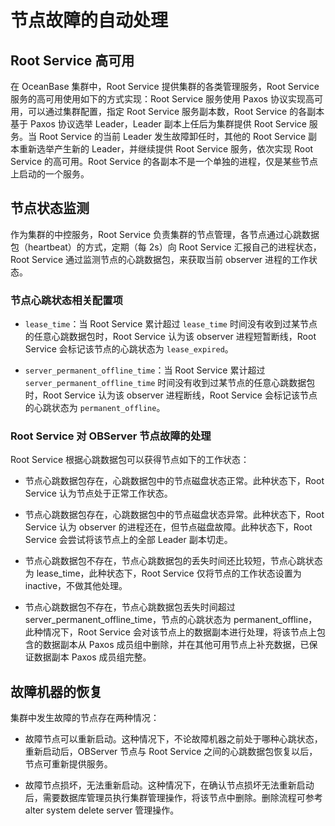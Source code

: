 # 节点故障的自动处理

## Root Service 高可用

在 OceanBase 集群中，Root Service 提供集群的各类管理服务，Root Service 服务的高可用使用如下的方式实现：Root Service 服务使用 Paxos 协议实现高可用，可以通过集群配置，指定 Root Service 服务副本数，Root Service 的各副本基于 Paxos 协议选举 Leader，Leader 副本上任后为集群提供 Root Service 服务。当 Root Service 的当前 Leader 发生故障卸任时，其他的 Root Service 副本重新选举产生新的 Leader，并继续提供 Root Service 服务，依次实现 Root Service 的高可用。Root Service 的各副本不是一个单独的进程，仅是某些节点上启动的一个服务。

## 节点状态监测

作为集群的中控服务，Root Service 负责集群的节点管理，各节点通过心跳数据包（heartbeat）的方式，定期（每 2s）向 Root Service 汇报自己的进程状态，Root Service 通过监测节点的心跳数据包，来获取当前 observer 进程的工作状态。

### 节点心跳状态相关配置项

* `lease_time`：当 Root Service 累计超过 `lease_time` 时间没有收到过某节点的任意心跳数据包时，Root Service 认为该 observer 进程短暂断线，Root Service 会标记该节点的心跳状态为 `lease_expired`。

* `server_permanent_offline_time`：当 Root Service 累计超过 `server_permanent_offline_time` 时间没有收到过某节点的任意心跳数据包时，Root Service 认为该 observer 进程断线，Root Service 会标记该节点的心跳状态为 `permanent_offline`。

### Root Service 对 OBServer 节点故障的处理

Root Service 根据心跳数据包可以获得节点如下的工作状态：

* 节点心跳数据包存在，心跳数据包中的节点磁盘状态正常。此种状态下，Root Service 认为节点处于正常工作状态。

* 节点心跳数据包存在，心跳数据包中的节点磁盘状态异常。此种状态下，Root Service 认为 observer 的进程还在，但节点磁盘故障。此种状态下，Root Service 会尝试将该节点上的全部 Leader 副本切走。

* 节点心跳数据包不存在，节点心跳数据包的丢失时间还比较短，节点心跳状态为 lease_time，此种状态下，Root Service 仅将节点的工作状态设置为 inactive，不做其他处理。

* 节点心跳数据包不存在，节点心跳数据包丢失时间超过 server_permanent_offline_time，节点的心跳状态为 permanent_offline，此种情况下，Root Service 会对该节点上的数据副本进行处理，将该节点上包含的数据副本从 Paxos 成员组中删除，并在其他可用节点上补充数据，已保证数据副本 Paxos 成员组完整。

## 故障机器的恢复

集群中发生故障的节点存在两种情况：

* 故障节点可以重新启动。这种情况下，不论故障机器之前处于哪种心跳状态，重新启动后，OBServer 节点与 Root Service 之间的心跳数据包恢复以后，节点可重新提供服务。

* 故障节点损坏，无法重新启动。这种情况下，在确认节点损坏无法重新启动后，需要数据库管理员执行集群管理操作，将该节点中删除。删除流程可参考 alter system delete server 管理操作。
